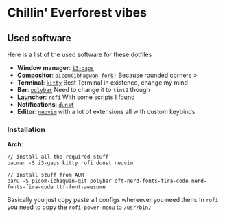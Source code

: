 # Chillin' Everforest vibes

## Used software

Here is a list of the used software for these dotfiles

- **Window manager**: [`i3-gaps`](https://github.com/Airblader/i3)
- **Compositor**: [`picom(ibhagwan fork)`](https://github.com/ibhagwan/picom) Because rounded corners >
- **Terminal**: [`kitty`](https://github.com/kovidgoyal/kitty) Best Terminal in existence, change my mind
- **Bar**: [`polybar`](https://github.com/polybar/polybar) Need to change it to `tint2` though
- **Launcher**: [`rofi`](https://github.com/davatorium/rofi) With some scripts I found
- **Notifications**: [`dunst`](https://github.com/dunst-project/dunst)
- **Editor**: [`neovim`](https://github.com/neovim/neovim) with a lot of extensions all with custom keybinds

### Installation

**Arch:**

```
// install all the required stuff
pacman -S i3-gaps kitty rofi dunst neovim 

// Install stuff from AUR
paru -S picom-ibhagwan-git polybar oft-nerd-fonts-fira-code nerd-fonts-fira-code ttf-font-awesome
```

Basically you just copy paste all configs whereever you need them. In `rofi` you need to copy the `rofi-power-menu` to `/usr/bin/`

